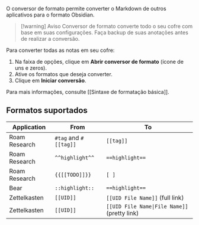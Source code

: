 O conversor de formato permite converter o Markdown de outros aplicativos para o formato Obsidian.

> [!warning] Aviso
> Conversor de formato converte todo o seu cofre com base em suas configurações. Faça backup de suas anotações antes de realizar a conversão.

Para converter todas as notas em seu cofre:

1. Na faixa de opções, clique em **Abrir conversor de formato** (ícone de uns e zeros).
2. Ative os formatos que deseja converter.
3. Clique em **Iniciar conversão**.

Para mais informações, consulte [[Sintaxe de formatação básica]].

## Formatos suportados

| Application   | From                  | To                                                              |
|---------------|-----------------------|-----------------------------------------------------------------|
| Roam Research | `#tag` and `#[[tag]]` | `[[tag]]`                                                       |
| Roam Research | `^^highlight^^`       | `==highlight==`                                                 |
| Roam Research | `{{[[TODO]]}}`        | `[ ]`                                                           |
| Bear          | `::highlight::`       | `==highlight==`                                                 |
| Zettelkasten  | `[[UID]]`             | `[[UID File Name]]` (full link)                                 |
| Zettelkasten  | `[[UID]]`             | <code>\[\[UID File Name&#124;File Name\]\]</code> (pretty link) |

